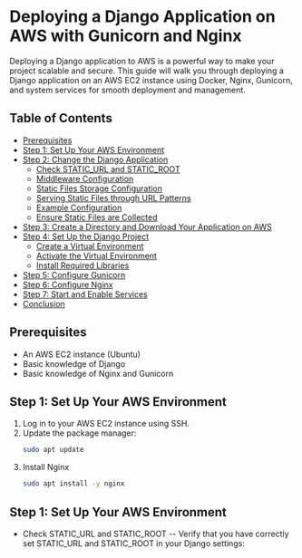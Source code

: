 # Deploying a Django Application on AWS with Gunicorn and Nginx

Deploying a Django application to AWS is a powerful way to make your project scalable and secure. This guide will walk you through deploying a Django application on an AWS EC2 instance using Docker, Nginx, Gunicorn, and system services for smooth deployment and management.

## Table of Contents
- [Prerequisites](#prerequisites)
- [Step 1: Set Up Your AWS Environment](#step-1-set-up-your-aws-environment)
- [Step 2: Change the Django Application](#step-2-change-the-django-application)
  - [Check STATIC_URL and STATIC_ROOT](#check-static_url-and-static_root)
  - [Middleware Configuration](#middleware-configuration)
  - [Static Files Storage Configuration](#static-files-storage-configuration)
  - [Serving Static Files through URL Patterns](#serving-static-files-through-url-patterns)
  - [Example Configuration](#example-configuration)
  - [Ensure Static Files are Collected](#ensure-static-files-are-collected)
- [Step 3: Create a Directory and Download Your Application on AWS](#step-3-create-a-directory-and-download-your-application-on-aws)
- [Step 4: Set Up the Django Project](#step-4-set-up-the-django-project)
  - [Create a Virtual Environment](#create-a-virtual-environment)
  - [Activate the Virtual Environment](#activate-the-virtual-environment)
  - [Install Required Libraries](#install-required-libraries)
- [Step 5: Configure Gunicorn](#step-5-configure-gunicorn)
- [Step 6: Configure Nginx](#step-6-configure-nginx)
- [Step 7: Start and Enable Services](#step-7-start-and-enable-services)
- [Conclusion](#conclusion)

## Prerequisites
- An AWS EC2 instance (Ubuntu)
- Basic knowledge of Django
- Basic knowledge of Nginx and Gunicorn

## Step 1: Set Up Your AWS Environment
1. Log in to your AWS EC2 instance using SSH.
2. Update the package manager:
   ```bash
   sudo apt update
3. Install Nginx
   ```bash
   sudo apt install -y nginx

## Step 1: Set Up Your AWS Environment
- Check STATIC_URL and STATIC_ROOT
-- Verify that you have correctly set STATIC_URL and STATIC_ROOT in your Django settings:
